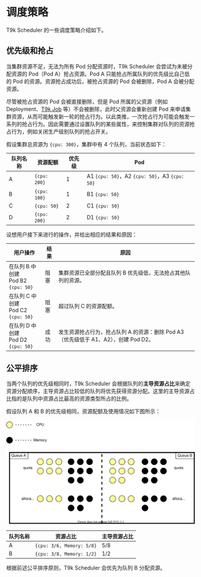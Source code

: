 # 调度策略

T9k Scheduler 的一些调度策略介绍如下。

## 优先级和抢占

当集群资源不足，无法为所有 Pod 分配资源时，T9k Scheduler 会尝试为未被分配资源的 Pod（Pod A）抢占资源。Pod A 只能抢占所属队列的优先级比自己低的 Pod 的资源。资源抢占成功后，被抢占资源的 Pod 会被删除，Pod A 会被分配资源。

尽管被抢占资源的 Pod 会被直接删除，但是 Pod 所属的父资源（例如 Deployment、[T9k Job](../../../workflow/job/index.md) 等）不会被删除，此时父资源会重新创建 Pod 来申请集群资源，从而可能触发新一轮的抢占行为。以此类推，一次抢占行为可能会触发一系列的抢占行为。因此需要通过设置队列的某些属性，来控制集群对队列的资源抢占行为，例如关闭生产级别队列的抢占开关。

假设集群总资源为 `{cpu: 300}`，集群中有 4 个队列，当前状态如下：

| 队列名称 | 资源配额     | 优先级 | Pod                                            |
| -------- | ------------ | ------ | ---------------------------------------------- |
| A        | `{cpu: 200}` | 1      | A1 `{cpu: 50}`，A2 `{cpu: 50}`，A3 `{cpu: 50}` |
| B        | `{cpu: 100}` | 1      | B1 `{cpu: 50}`                                 |
| C        | `{cpu: 50}`  | 2      | C1 `{cpu: 50}`                                 |
| D        | `{cpu: 200}` | 2      | D1 `{cpu: 50}`                                 |

设想用户接下来进行的操作，并给出相应的结果和原因：

| 用户操作                                 | 结果 | 原因                                                                                 |
| ---------------------------------------- | ---- | ------------------------------------------------------------------------------------ |
| 在队列 B 中创建 <br/> Pod B2 `{cpu: 50}` | 阻塞 | 集群资源已全部分配且队列 B 优先级低，无法抢占其他队列的资源。                        |
| 在队列 C 中创建 <br/> Pod C2 `{cpu: 50}` | 阻塞 | 超过队列 C 的资源配额。                                                              |
| 在队列 D 中创建 <br/> Pod D2 `{cpu: 50}` | 成功 | 发生资源抢占行为，抢占队列 A 的资源：删除 Pod A3（优先级低于 A1、A2），创建 Pod D2。 |

## 公平排序

当两个队列的优先级相同时，T9k Scheduler 会根据队列的**主导资源占比**来确定资源分配顺序，主导资源占比较低的队列将优先获得资源分配。这里的主导资源占比指的是队列中资源占比最高的资源类型所占的比例。

假设队列 A 和 B 的优先级相同，资源配额及使用情况如下图所示：

![fair-ranking](../../../assets/modules/computing-resources/share.drawio.svg)

| 队列名称 | 资源占比                  | 主导资源占比 |
| -------- | ------------------------- | ------------ |
| A        | `{cpu: 3/6, Memory: 5/8}` | 5/8          |
| B        | `{cpu: 3/8, Memory: 1/2}` | 1/2          |

根据前述公平排序原则，T9k Scheduler 会优先为队列 B 分配资源。
